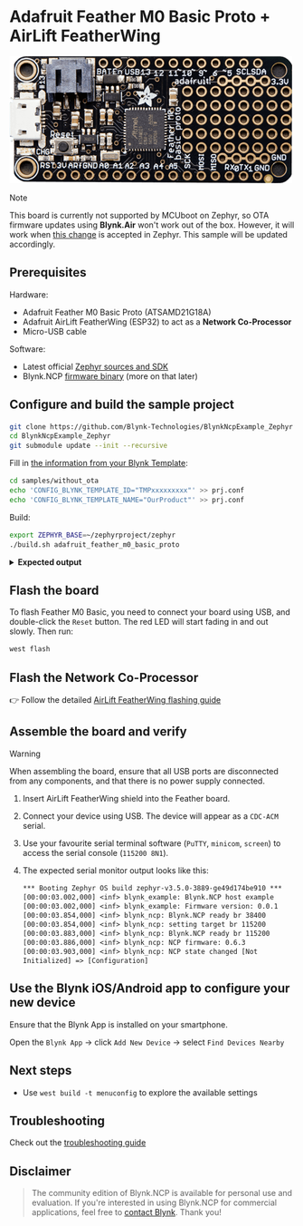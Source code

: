 
# Adafruit Feather M0 Basic Proto + AirLift FeatherWing

![main board](../../images/Adafruit-Feather-M0-Basic.png)

> [!NOTE]
> This board is currently not supported by MCUboot on Zephyr,
> so OTA firmware updates using **Blynk.Air** won't work out of the box.
> However, it will work when [this change](https://github.com/zephyrproject-rtos/zephyr/pull/67275) is accepted in Zephyr. This sample will be updated accordingly.

## Prerequisites

Hardware:

- Adafruit Feather M0 Basic Proto (ATSAMD21G18A)
- Adafruit AirLift FeatherWing (ESP32) to act as a **Network Co-Processor**
- Micro-USB cable

Software:

- Latest official [Zephyr sources and SDK][zephyr_sdk]
- Blynk.NCP [firmware binary][blynk_ncp_binary] (more on that later)

## Configure and build the sample project

```sh
git clone https://github.com/Blynk-Technologies/BlynkNcpExample_Zephyr
cd BlynkNcpExample_Zephyr
git submodule update --init --recursive
```

Fill in [the information from your Blynk Template](https://bit.ly/BlynkInject):

```sh
cd samples/without_ota
echo 'CONFIG_BLYNK_TEMPLATE_ID="TMPxxxxxxxxx"' >> prj.conf
echo 'CONFIG_BLYNK_TEMPLATE_NAME="OurProduct"' >> prj.conf
```

Build:

```sh
export ZEPHYR_BASE=~/zephyrproject/zephyr
./build.sh adafruit_feather_m0_basic_proto
```

<details><summary><b>Expected output</b></summary>

```log
...
...
[138/139] Linking C executable zephyr/zephyr.elf
Memory region         Used Size  Region Size  %age Used
           FLASH:       41324 B       232 KB     17.39%
             RAM:       20864 B        32 KB     63.67%
        IDT_LIST:          0 GB         2 KB      0.00%
Generating files from build/zephyr/zephyr.elf for board: adafruit_feather_m0_basic_proto
[139/139] cd ....../build/zephyr/zephyr.elf
```

</details>

## Flash the board

To flash Feather M0 Basic, you need to connect your board using USB, and double-click the `Reset` button. The red LED will start fading in and out slowly. Then run:

```sh
west flash
```

## Flash the Network Co-Processor

👉 Follow the detailed [AirLift FeatherWing flashing guide](../../flashing_ncp/Adafruit_AirLift_FeatherWing.md)

## Assemble the board and verify

> [!WARNING]
> When assembling the board, ensure that all USB ports are disconnected from any components, and that there is no power supply connected.

1. Insert AirLift FeatherWing shield into the Feather board.
2. Connect your device using USB. The device will appear as a `CDC-ACM` serial.
3. Use your favourite serial terminal software (`PuTTY`, `minicom`, `screen`) to access the serial console (`115200 8N1`).
4. The expected serial monitor output looks like this:

    ```log
    *** Booting Zephyr OS build zephyr-v3.5.0-3889-ge49d174be910 ***
    [00:00:03.002,000] <inf> blynk_example: Blynk.NCP host example
    [00:00:03.002,000] <inf> blynk_example: Firmware version: 0.0.1
    [00:00:03.854,000] <inf> blynk_ncp: Blynk.NCP ready br 38400
    [00:00:03.854,000] <inf> blynk_ncp: setting target br 115200
    [00:00:03.883,000] <inf> blynk_ncp: Blynk.NCP ready br 115200
    [00:00:03.886,000] <inf> blynk_ncp: NCP firmware: 0.6.3
    [00:00:03.903,000] <inf> blynk_ncp: NCP state changed [Not Initialized] => [Configuration]
    ```

## Use the Blynk iOS/Android app to configure your new device

Ensure that the Blynk App is installed on your smartphone.

Open the `Blynk App` -> click `Add New Device` -> select `Find Devices Nearby`


## Next steps

- Use `west build -t menuconfig` to explore the available settings

## Troubleshooting

Check out the [troubleshooting guide](../../Troubleshooting.md)

## Disclaimer

> The community edition of Blynk.NCP is available for personal use and evaluation.
If you're interested in using Blynk.NCP for commercial applications, feel free to [contact Blynk][blynk_sales]. Thank you!

[zephyr_sdk]: https://docs.zephyrproject.org/latest/develop/getting_started/index.html
[blynk_ncp_binary]: https://docs.blynk.io/en/blynk.ncp/supported-connectivity-modules
[blynk_sales]: https://blynk.io/en/contact-us-business


